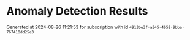 # Anomaly Detection Results


<sup>Generated at 2024-08-26 11:21:53 for subscription with id `4913be3f-a345-4652-9bba-767418dd25e3`</sup>
